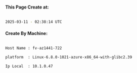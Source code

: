 
   
#### This Page Create at:

```bash

2025-03-11 - 02:38:14 UTC

```

#### Create By Machine:

```bash

Host Name : fv-az1441-722

platform  : Linux-6.8.0-1021-azure-x86_64-with-glibc2.39

Ip Local  : 10.1.0.47

```

